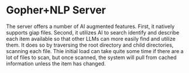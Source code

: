 # Gopher+NLP Server

The server offers a number of AI augmented features. First, it natively supports giap files. Second, it utilizes AI to search identify and describe each item available so that other LLMs can more easily find and utilize them. It does so by traversing the root directory and child directories, scanning each file. Thie initial load can take quite some time if there are a lot of files to scan, but once scanned, the system will pull from cached information unless the item has changed. 